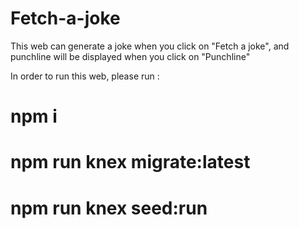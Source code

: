 # Fetch-a-joke

This web can generate a joke when you click on "Fetch a joke", and punchline will be displayed when you click on "Punchline" 

In order to run this web, please run : 
# npm i 
# npm run knex migrate:latest 
# npm run knex seed:run
